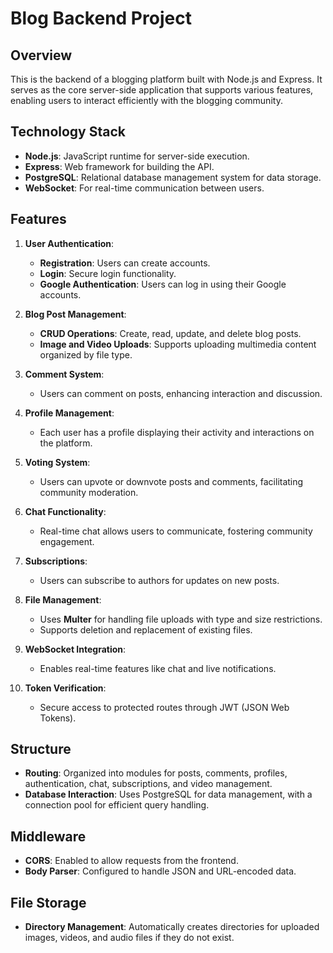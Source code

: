 # Blog Backend Project

## Overview

This is the backend of a blogging platform built with Node.js and Express. It serves as the core server-side application that supports various features, enabling users to interact efficiently with the blogging community.

## Technology Stack

- **Node.js**: JavaScript runtime for server-side execution.
- **Express**: Web framework for building the API.
- **PostgreSQL**: Relational database management system for data storage.
- **WebSocket**: For real-time communication between users.

## Features

1. **User Authentication**:
   - **Registration**: Users can create accounts.
   - **Login**: Secure login functionality.
   - **Google Authentication**: Users can log in using their Google accounts.

2. **Blog Post Management**:
   - **CRUD Operations**: Create, read, update, and delete blog posts.
   - **Image and Video Uploads**: Supports uploading multimedia content organized by file type.

3. **Comment System**:
   - Users can comment on posts, enhancing interaction and discussion.

4. **Profile Management**:
   - Each user has a profile displaying their activity and interactions on the platform.

5. **Voting System**:
   - Users can upvote or downvote posts and comments, facilitating community moderation.

6. **Chat Functionality**:
   - Real-time chat allows users to communicate, fostering community engagement.

7. **Subscriptions**:
   - Users can subscribe to authors for updates on new posts.

8. **File Management**:
   - Uses **Multer** for handling file uploads with type and size restrictions.
   - Supports deletion and replacement of existing files.

9. **WebSocket Integration**:
   - Enables real-time features like chat and live notifications.

10. **Token Verification**:
    - Secure access to protected routes through JWT (JSON Web Tokens).

## Structure

- **Routing**: Organized into modules for posts, comments, profiles, authentication, chat, subscriptions, and video management.
- **Database Interaction**: Uses PostgreSQL for data management, with a connection pool for efficient query handling.

## Middleware

- **CORS**: Enabled to allow requests from the frontend.
- **Body Parser**: Configured to handle JSON and URL-encoded data.

## File Storage

- **Directory Management**: Automatically creates directories for uploaded images, videos, and audio files if they do not exist.
